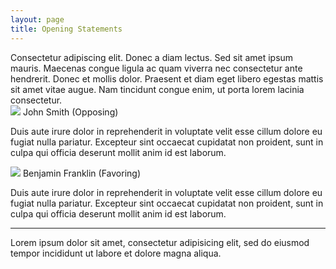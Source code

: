 ```yaml
---
layout: page
title: Opening Statements
---
```


<div class="mod">
Consectetur adipiscing elit. Donec a diam lectus. Sed sit amet ipsum mauris. Maecenas congue ligula ac quam viverra nec consectetur ante hendrerit. Donec et mollis dolor. Praesent et diam eget libero egestas mattis sit amet vitae augue. Nam tincidunt congue enim, ut porta lorem lacinia consectetur.
</div>


<div class="speakers">

<img src="http://www.placehold.it/70x70" /> 
<span> John Smith (Opposing) </span>

<p> Duis aute irure dolor in reprehenderit in voluptate velit esse cillum dolore eu fugiat nulla pariatur. Excepteur sint occaecat cupidatat non proident, sunt in culpa qui officia deserunt mollit anim id est laborum. </p>

</div>

<div class="speakers">

<img src="http://www.placehold.it/70x70" />
<span> Benjamin Franklin (Favoring) </span>

<p> Duis aute irure dolor in reprehenderit in voluptate velit esse cillum dolore eu fugiat nulla pariatur. Excepteur sint occaecat cupidatat non proident, sunt in culpa qui officia deserunt mollit anim id est laborum. </p>

</div>

<hr> 

<div class="guest">

<p class="input"> Lorem ipsum dolor sit amet, consectetur adipisicing elit, sed do eiusmod tempor incididunt ut labore et dolore magna aliqua. </p>

</div>